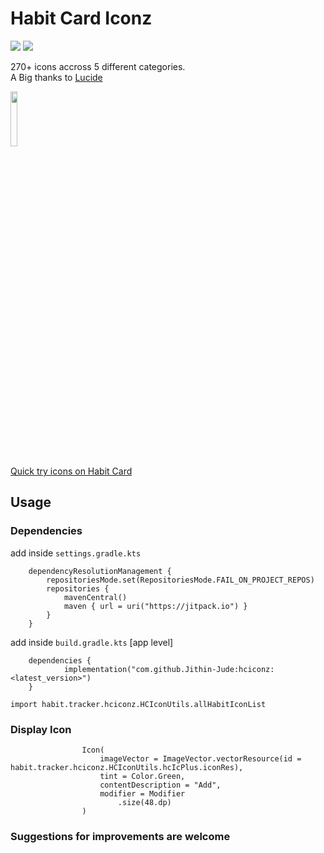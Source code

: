 # Habit Card Iconz
<a href="https://jitpack.io/#Jithin-Jude/hciconz"><img src="https://jitpack.io/v/Jithin-Jude/hciconz.svg"></a>
<a href="LICENSE">
  <img src="https://img.shields.io/badge/License-MIT-blue.svg"></a>

270+ icons accross 5 different categories.</br>
A Big thanks to [Lucide](https://lucide.dev)

<img src="https://github.com/Jithin-Jude/hciconz/blob/7b44b9762346152cd36ab31716b15f7e5a81b4b9/images/iconz.png" width=15% height=15%>

[Quick try icons on Habit Card](https://play.google.com/store/apps/details?id=habit.tracker.habitcard)

## Usage

### Dependencies

add inside `settings.gradle.kts`
```
	dependencyResolutionManagement {
		repositoriesMode.set(RepositoriesMode.FAIL_ON_PROJECT_REPOS)
		repositories {
			mavenCentral()
			maven { url = uri("https://jitpack.io") }
		}
	}
```

add inside `build.gradle.kts` [app level]
```
	dependencies {
	        implementation("com.github.Jithin-Jude:hciconz:<latest_version>")
	}
```
```
import habit.tracker.hciconz.HCIconUtils.allHabitIconList
```

### Display Icon
```
                Icon(
                    imageVector = ImageVector.vectorResource(id = habit.tracker.hciconz.HCIconUtils.hcIcPlus.iconRes),
                    tint = Color.Green,
                    contentDescription = "Add",
                    modifier = Modifier
                        .size(48.dp)
                )
```

### Suggestions for improvements are welcome
